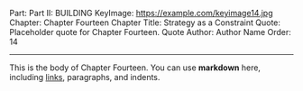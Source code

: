 Part: Part II: BUILDING
KeyImage: https://example.com/keyimage14.jpg
Chapter: Chapter Fourteen
Chapter Title: Strategy as a Constraint
Quote: Placeholder quote for Chapter Fourteen.
Quote Author: Author Name
Order: 14

---

This is the body of Chapter Fourteen. You can use **markdown** here, including [links](#), paragraphs, and indents.

